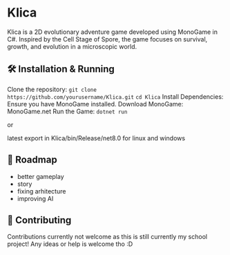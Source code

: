 # Klica

Klica is a 2D evolutionary adventure game developed using MonoGame in C#. Inspired by the Cell Stage of Spore, the game focuses on survival, growth, and evolution in a microscopic world.


## 🛠️ Installation & Running

Clone the repository:
```git clone https://github.com/yourusername/Klica.git```
```cd Klica```
Install Dependencies: Ensure you have MonoGame installed.
Download MonoGame: MonoGame.net
Run the Game:
```dotnet run```

or 

latest export in 
Klica/bin/Release/net8.0
for linux and windows

## 🚀 Roadmap
 - better gameplay
 - story
 - fixing arhitecture
 - improving AI


## 🤝 Contributing

Contributions currently not welcome as this is still currently my school project! Any ideas or help is welcome tho :D


